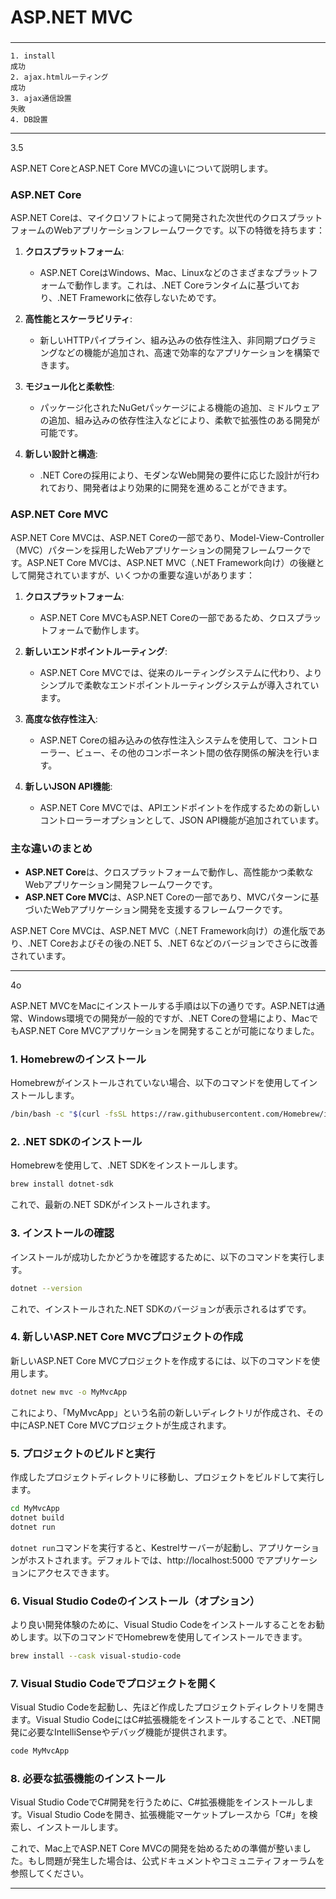 ###
# ASP.NET MVC
###


---
```
1. install
成功
2. ajax.htmlルーティング
成功
3. ajax通信設置
失敗
4. DB設置
```
---
3.5

ASP.NET CoreとASP.NET Core MVCの違いについて説明します。

### ASP.NET Core

ASP.NET Coreは、マイクロソフトによって開発された次世代のクロスプラットフォームのWebアプリケーションフレームワークです。以下の特徴を持ちます：

1. **クロスプラットフォーム**:
   - ASP.NET CoreはWindows、Mac、Linuxなどのさまざまなプラットフォームで動作します。これは、.NET Coreランタイムに基づいており、.NET Frameworkに依存しないためです。

2. **高性能とスケーラビリティ**:
   - 新しいHTTPパイプライン、組み込みの依存性注入、非同期プログラミングなどの機能が追加され、高速で効率的なアプリケーションを構築できます。

3. **モジュール化と柔軟性**:
   - パッケージ化されたNuGetパッケージによる機能の追加、ミドルウェアの追加、組み込みの依存性注入などにより、柔軟で拡張性のある開発が可能です。

4. **新しい設計と構造**:
   - .NET Coreの採用により、モダンなWeb開発の要件に応じた設計が行われており、開発者はより効果的に開発を進めることができます。

### ASP.NET Core MVC

ASP.NET Core MVCは、ASP.NET Coreの一部であり、Model-View-Controller（MVC）パターンを採用したWebアプリケーションの開発フレームワークです。ASP.NET Core MVCは、ASP.NET MVC（.NET Framework向け）の後継として開発されていますが、いくつかの重要な違いがあります：

1. **クロスプラットフォーム**:
   - ASP.NET Core MVCもASP.NET Coreの一部であるため、クロスプラットフォームで動作します。

2. **新しいエンドポイントルーティング**:
   - ASP.NET Core MVCでは、従来のルーティングシステムに代わり、よりシンプルで柔軟なエンドポイントルーティングシステムが導入されています。

3. **高度な依存性注入**:
   - ASP.NET Coreの組み込みの依存性注入システムを使用して、コントローラー、ビュー、その他のコンポーネント間の依存関係の解決を行います。

4. **新しいJSON API機能**:
   - ASP.NET Core MVCでは、APIエンドポイントを作成するための新しいコントローラーオプションとして、JSON API機能が追加されています。

### 主な違いのまとめ

- **ASP.NET Core**は、クロスプラットフォームで動作し、高性能かつ柔軟なWebアプリケーション開発フレームワークです。
- **ASP.NET Core MVC**は、ASP.NET Coreの一部であり、MVCパターンに基づいたWebアプリケーション開発を支援するフレームワークです。

ASP.NET Core MVCは、ASP.NET MVC（.NET Framework向け）の進化版であり、.NET Coreおよびその後の.NET 5、.NET 6などのバージョンでさらに改善されています。

---
4o

ASP.NET MVCをMacにインストールする手順は以下の通りです。ASP.NETは通常、Windows環境での開発が一般的ですが、.NET Coreの登場により、MacでもASP.NET Core MVCアプリケーションを開発することが可能になりました。

### 1. Homebrewのインストール
Homebrewがインストールされていない場合、以下のコマンドを使用してインストールします。

```bash
/bin/bash -c "$(curl -fsSL https://raw.githubusercontent.com/Homebrew/install/HEAD/install.sh)"
```

### 2. .NET SDKのインストール
Homebrewを使用して、.NET SDKをインストールします。

```bash
brew install dotnet-sdk
```

これで、最新の.NET SDKがインストールされます。

### 3. インストールの確認
インストールが成功したかどうかを確認するために、以下のコマンドを実行します。

```bash
dotnet --version
```

これで、インストールされた.NET SDKのバージョンが表示されるはずです。

### 4. 新しいASP.NET Core MVCプロジェクトの作成
新しいASP.NET Core MVCプロジェクトを作成するには、以下のコマンドを使用します。

```bash
dotnet new mvc -o MyMvcApp
```

これにより、「MyMvcApp」という名前の新しいディレクトリが作成され、その中にASP.NET Core MVCプロジェクトが生成されます。

### 5. プロジェクトのビルドと実行
作成したプロジェクトディレクトリに移動し、プロジェクトをビルドして実行します。

```bash
cd MyMvcApp
dotnet build
dotnet run
```

`dotnet run`コマンドを実行すると、Kestrelサーバーが起動し、アプリケーションがホストされます。デフォルトでは、http://localhost:5000 でアプリケーションにアクセスできます。

### 6. Visual Studio Codeのインストール（オプション）
より良い開発体験のために、Visual Studio Codeをインストールすることをお勧めします。以下のコマンドでHomebrewを使用してインストールできます。

```bash
brew install --cask visual-studio-code
```

### 7. Visual Studio Codeでプロジェクトを開く
Visual Studio Codeを起動し、先ほど作成したプロジェクトディレクトリを開きます。Visual Studio CodeにはC#拡張機能をインストールすることで、.NET開発に必要なIntelliSenseやデバッグ機能が提供されます。

```bash
code MyMvcApp
```

### 8. 必要な拡張機能のインストール
Visual Studio CodeでC#開発を行うために、C#拡張機能をインストールします。Visual Studio Codeを開き、拡張機能マーケットプレースから「C#」を検索し、インストールします。

これで、Mac上でASP.NET Core MVCの開発を始めるための準備が整いました。もし問題が発生した場合は、公式ドキュメントやコミュニティフォーラムを参照してください。

---
